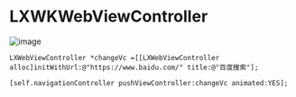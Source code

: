 # LXWKWebViewController

![image](https://github.com/liuxinixn/LXWKWebViewController/blob/master/2018-02-11%2018_12_21.gif)

 ```
 LXWebViewController *changeVc =[[LXWebViewController alloc]initWithUrl:@"https://www.baidu.com/" title:@"百度搜索"];

 [self.navigationController pushViewController:changeVc animated:YES];
 ```

